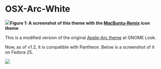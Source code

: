 # OSX-Arc-White
<img src="http://i.imgur.com/4g2v23q.png"></img><caption><b>Figure 1: A screenshot of this theme with the [MacBuntu-Remix](https://github.com/fusion809/MacBuntu-Remix) icon theme</b></caption>

This is a modified version of the original [Apple-Arc theme](https://www.gnome-look.org/p/1102848/) at GNOME Look.

Now, as of v1.2, it is compatible with Pantheon. Below is a screenshot of it on Fedora 25.

![](http://i.imgur.com/WloAR4Z.png)
